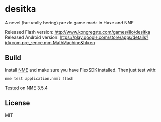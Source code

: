 desitka
=============

A novel (but really boring) puzzle game made in Haxe and NME

Released Flash version: <http://www.kongregate.com/games/lilo/desitka>
Released Android version: <https://play.google.com/store/apps/details?id=com.pre_sence.mm.MathMachine&hl=en>

## Build

Install [NME](http://nme.io) and make sure you have FlexSDK installed. Then just test with:

    nme test application.nmml flash

Tested on NME 3.5.4

## License

MIT
